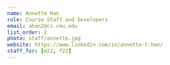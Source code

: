 ```yaml
---
name: Annette Han
role: Course Staff and Developers
email: ahan2@cs.cmu.edu
list_order: 2
photo: staff/annette.jpg
website: https://www.linkedin.com/in/annette-t-han/
staff_for: [m22, f22]
---
```

